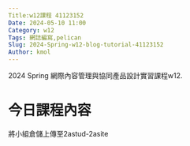 ```yaml
---
Title:w12課程 41123152
Date: 2024-05-10 11:00
Category: w12
Tags: 網誌編寫,pelican
Slug: 2024-Spring-w12-blog-tutorial-41123152
Author: kmol
---
```


2024 Spring 網際內容管理與協同產品設計實習課程w12.

<!-- PELICAN_END_SUMMARY -->

# 今日課程內容

將小組倉儲上傳至2astud-2asite

